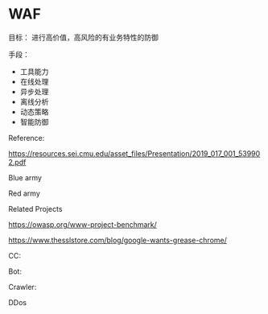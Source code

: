 # WAF

目标：
进行高价值，高风险的有业务特性的防御

手段：

- 工具能力
- 在线处理
- 异步处理
- 离线分析
- 动态策略
- 智能防御

Reference:

https://resources.sei.cmu.edu/asset_files/Presentation/2019_017_001_539902.pdf

Blue army

Red army

Related Projects

https://owasp.org/www-project-benchmark/

https://www.thesslstore.com/blog/google-wants-grease-chrome/

CC:

Bot:

Crawler:

DDos
